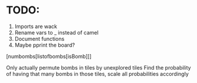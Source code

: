 # TODO:
1. Imports are wack
2. Rename vars to _ instead of camel
3. Document functions
4. Maybe pprint the board?

[numbombs[listofbombs[isBomb]]]

Only actually permute bombs in tiles by unexplored tiles
Find the probability of having that many bombs in those tiles, scale all probabilities accordingly
